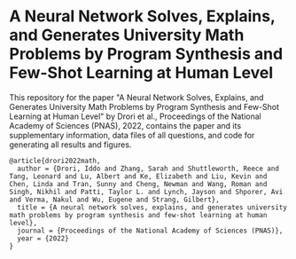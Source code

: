 # A Neural Network Solves, Explains, and Generates University Math Problems by Program Synthesis and Few-Shot Learning at Human Level
This repository for the paper "A Neural Network Solves, Explains, and Generates University Math Problems by Program Synthesis and Few-Shot Learning at Human Level" by Drori et al., Proceedings of the National Academy of Sciences (PNAS), 2022, contains the paper and its supplementary information, data files of all questions, and code for generating all results and figures.

```
@article{drori2022math,
  author = {Drori, Iddo and Zhang, Sarah and Shuttleworth, Reece and Tang, Leonard and Lu, Albert and Ke, Elizabeth and Liu, Kevin and Chen, Linda and Tran, Sunny and Cheng, Newman and Wang, Roman and Singh, Nikhil and Patti, Taylor L. and Lynch, Jayson and Shporer, Avi and Verma, Nakul and Wu, Eugene and Strang, Gilbert},
  title = {A neural network solves, explains, and generates university math problems by program synthesis and few-shot learning at human level},
  journal = {Proceedings of the National Academy of Sciences (PNAS)},
  year = {2022}
}
```
